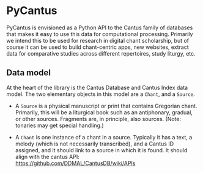 # PyCantus
PyCantus is envisioned as a Python API to the Cantus family of databases that makes it easy to use this data for computational processing. Primarily we intend this to be used for research in digital chant scholarship, but of course it can be used to build chant-centric apps, new websites, extract data for comparative studies across different repertoires, study liturgy, etc.


## Data model
At the heart of the library is the Cantus Database and Cantus Index data model. The two elementary objects in this model are a `Chant`, and a `Source`.

* A `Source` is a physical manuscript or print that contains Gregorian chant. Primarily, this will be a liturgical book such as an antiphonary, gradual, or other sources. Fragments are, in principle, also sources. (Note: tonaries may get special handling.)

* A `Chant` is one instance of a chant in a source. Typically it has a text, a melody (which is not necessarily transcribed), and a Cantus ID assigned, and it should link to a source in which it is found. It should align with the cantus API: https://github.com/DDMAL/CantusDB/wiki/APIs 


